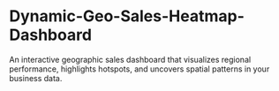 # Dynamic-Geo-Sales-Heatmap-Dashboard
An interactive geographic sales dashboard that visualizes regional performance, highlights hotspots, and uncovers spatial patterns in your business data.
